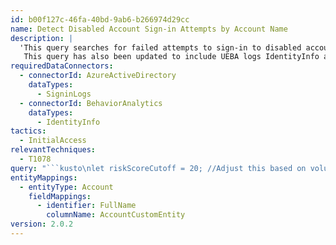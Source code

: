 ```yaml
---
id: b00f127c-46fa-40bd-9ab6-b266974d29cc
name: Detect Disabled Account Sign-in Attempts by Account Name
description: |
  'This query searches for failed attempts to sign-in to disabled accounts summarized by account name.
   This query has also been updated to include UEBA logs IdentityInfo and BehaviorAnalytics for contextual information around the results.'
requiredDataConnectors:
  - connectorId: AzureActiveDirectory
    dataTypes:
      - SigninLogs
  - connectorId: BehaviorAnalytics
    dataTypes:
      - IdentityInfo
tactics:
  - InitialAccess
relevantTechniques:
  - T1078
query: "```kusto\nlet riskScoreCutoff = 20; //Adjust this based on volume of results\nSigninLogs \n| where ResultType == \"50057\" \n| where ResultDescription == \"User account is disabled. The account has been disabled by an administrator.\" \n| summarize StartTime = min(TimeGenerated), EndTime = max(TimeGenerated), count() by AppDisplayName, UserPrincipalName\n| extend timestamp = StartTime, UserPrincipalName = tolower(UserPrincipalName), AccountCustomEntity = UserPrincipalName \n| order by count_ desc\n| join kind=leftouter (\n    IdentityInfo\n    | summarize LatestReportTime = arg_max(TimeGenerated, *) by AccountUPN\n    | extend BlastRadiusInt = iif(BlastRadius == \"High\", 1, 0)\n    | project AccountUPN, Tags, JobTitle, GroupMembership, AssignedRoles, UserType, IsAccountEnabled, BlastRadiusInt\n    | summarize\n        Tags = make_set(Tags, 1000),\n        GroupMembership = make_set(GroupMembership, 1000),\n        AssignedRoles = make_set(AssignedRoles, 1000),\n        BlastRadiusInt = sum(BlastRadiusInt),\n        UserType = make_set(UserType, 1000),\n        UserAccountControl = make_set(UserType, 1000)\n    by AccountUPN\n    | extend UserPrincipalName=tolower(AccountUPN)\n) on UserPrincipalName\n| where BlastRadiusInt > riskScoreCutoff\n```"
entityMappings:
  - entityType: Account
    fieldMappings:
      - identifier: FullName
        columnName: AccountCustomEntity
version: 2.0.2
---
```


